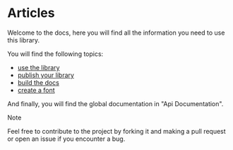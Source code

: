 # Articles

Welcome to the docs, here you will find all the information you need to use this library.

You will find the following topics:

- [use the library](use.md)
- [publish your library](publish.md)
- [build the docs](docs.md)
- [create a font](font.md)

And finally, you will find the global documentation in "Api Documentation".

> [!NOTE]
> Feel free to contribute to the project by forking it and making a pull request or open an issue if you encounter a bug.
